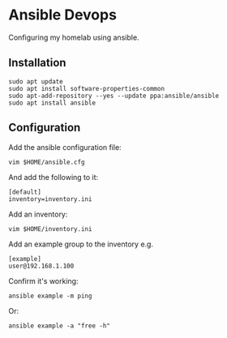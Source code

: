 # Ansible Devops

Configuring my homelab using ansible.

## Installation

```
sudo apt update
sudo apt install software-properties-common
sudo apt-add-repository --yes --update ppa:ansible/ansible
sudo apt install ansible
```

## Configuration

Add the ansible configuration file:

    vim $HOME/ansible.cfg

And add the following to it:

    [default]
    inventory=inventory.ini

Add an inventory:

    vim $HOME/inventory.ini

Add an example group to the inventory e.g.

    [example]
    user@192.168.1.100

Confirm it's working:

    ansible example -m ping

Or:

    ansible example -a "free -h"
